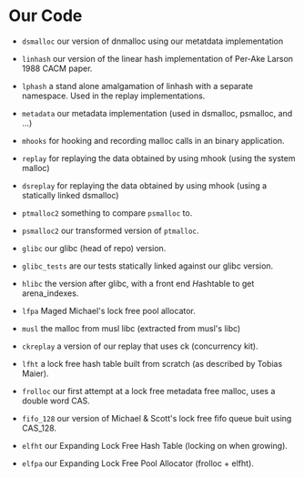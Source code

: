 Our Code
========


-  `dsmalloc` our version of dnmalloc using our metatdata implementation
  
-  `linhash`  our version of the linear hash implementation of Per-Ake Larson 1988 CACM paper.

-  `lphash`  a stand alone amalgamation of linhash with a separate namespace. Used in the replay
implementations.

-  `metadata` our metadata implementation (used in dsmalloc, psmalloc, and ...)

-  `mhooks`   for hooking and recording malloc calls in an binary application.

-  `replay`   for replaying the data obtained by using mhook (using the system malloc)

-  `dsreplay` for replaying the data obtained by using mhook (using a statically linked dsmalloc)

-  `ptmalloc2` something to compare `psmalloc` to.

-  `psmalloc2` our transformed version of `ptmalloc`.

-  `glibc` our glibc (head of repo) version.

-  `glibc_tests` are our tests statically linked against our glibc version.

-  `hlibc` the version after glibc, with a front end *H*ashtable to get arena_indexes.

-  `lfpa`  Maged Michael's lock free pool allocator.

-  `musl` the malloc from musl libc (extracted from musl's libc)

-  `ckreplay` a version of our replay that uses ck (concurrency kit).

-  `lfht` a lock free hash table built from scratch (as described by Tobias Maier).

-  `frolloc` our first attempt at a lock free metadata free malloc, uses a double word CAS.

-  `fifo_128` our version of Michael & Scott's lock free fifo queue buit using CAS_128.

-  `elfht` our Expanding Lock Free Hash Table (locking on when growing).

- `elfpa` our Expanding Lock Free Pool Allocator (frolloc + elfht).


